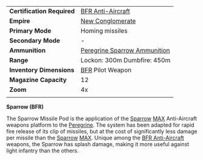 |                            |                                                                               |
| -------------------------- | ----------------------------------------------------------------------------- |
| **Certification Required** | [BFR Anti-Aircraft](../certifications/BFR_Anti-Aircraft.md)                   |
| **Empire**                 | [New Conglomerate](../etc/New_Conglomerate.md)                                |
| **Primary Mode**           | Homing missiles                                                               |
| **Secondary Mode**         | \-                                                                            |
| **Ammunition**             | [Peregrine Sparrow Ammunition](../ammunition/Peregrine_Sparrow_Ammunition.md) |
| **Range**                  | Lockon: 300m Dumbfire: 450m                                                   |
| **Inventory Dimensions**   | [BFR](../vehicles/BattleFrame_Robotics.md) Pilot Weapon                       |
| **Magazine Capacity**      | 12                                                                            |
| **Zoom**                   | 4x                                                                            |
|                            |                                                                               |

**Sparrow (BFR)**

The Sparrow Missile Pod is the application of the [Sparrow](../armor/Sparrow.md)
[MAX](../armor/Mechanized_Assault_Exo-Suit.md) Anti-Aircraft weapons platform to the
[Peregrine](../vehicles/Peregrine.md). The system has been adapted for rapid
fire release of its clip of missiles, but at the cost of significantly less
damage per missile than the [Sparrow](../armor/Sparrow.md)
[MAX](../armor/Mechanized_Assault_Exo-Suit.md). Unique among the
[BFR Anti-Aircraft](../certifications/BFR_Anti-Aircraft.md) weapons, the Sparrow
has splash damage, making it more useful against light infantry than the others.


